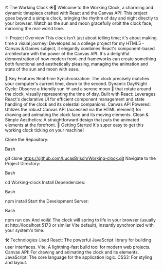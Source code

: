 ⏰ The Working Clock ☀️🌙
Welcome to the Working Clock, a charming and dynamic timepiece crafted with React and the Canvas API! This project goes beyond a simple clock, bringing the rhythm of day and night directly to your browser. Watch as the sun and moon gracefully orbit the clock face, mirroring the real-world time.

✨ Project Overview
This clock isn't just about telling time; it's about making time a visual journey! Developed as a college project for my HTML5 - Canvas & Games subject, it elegantly combines React's component-based architecture with the power of the Canvas API. It's a delightful demonstration of how modern front-end frameworks can create something both functional and aesthetically pleasing, managing the animation and state of the sun and moon with ease.

🌟 Key Features
Real-time Synchronization: The clock precisely matches your computer's current time, down to the second.
Dynamic Day/Night Cycle: Observe a friendly sun ☀️ and a serene moon 🌙 that rotate around the clock, visually representing the time of day.
Built with React: Leverages React's declarative UI for efficient component management and state handling of the clock and its celestial companions.
Canvas API Powered: Utilizes the robust Canvas API (accessed via the <canvas> HTML element) for drawing and animating the clock face and its moving elements.
Clean & Simple Aesthetics: A straightforward design that puts the animated elements at the forefront.
🚀 Getting Started
It's super easy to get this working clock ticking on your machine!

Clone the Repository:

Bash

git clone https://github.com/LucasBrisch/Working-clock.git
Navigate to the Project Directory:

Bash

cd Working-clock
Install Dependencies:

Bash

npm install
Start the Development Server:

Bash

npm run dev
And voilà! The clock will spring to life in your browser (usually at http://localhost:5173 or similar Vite default), instantly synchronized with your system's time.

🛠️ Technologies Used
React: The powerful JavaScript library for building user interfaces.
Vite: A lightning-fast build tool for modern web projects.
Canvas API: For drawing and animating the clock and its elements.
JavaScript: The core language for the application logic.
CSS3: For styling and layout.
